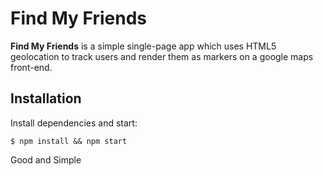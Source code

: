 # Find My Friends

**Find My Friends** is a simple single-page app which uses HTML5 geolocation to track
users and render them as markers on a google maps front-end.

## Installation

Install dependencies and start:

    $ npm install && npm start

Good and Simple